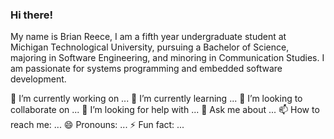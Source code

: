 ### Hi there!

 My name is Brian Reece, I am a fifth year undergraduate student at Michigan Technological University, pursuing a Bachelor of Science, majoring in Software Engineering, and minoring in Communication Studies. I am passionate for systems programming and embedded software development.

🔭 I’m currently working on ...
🌱 I’m currently learning ...
👯 I’m looking to collaborate on ...
🤔 I’m looking for help with ...
💬 Ask me about ...
📫 How to reach me: ...
😄 Pronouns: ...
⚡ Fun fact: ...
<!--
**bdreece/bdreece** is a ✨ _special_ ✨ repository because its `README.md` (this file) appears on your GitHub profile.

Here are some ideas to get you started:

-->
